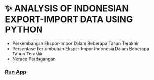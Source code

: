 # ✨ ANALYSIS OF INDONESIAN EXPORT-IMPORT DATA USING PYTHON
- Perkembangan Ekspor-Impor Dalam Beberapa Tahun Terakhir
- Persentase Pertumbuhan Ekspor-Impor Indonesia Dalam Beberapa Tahun Terakhir
- Neraca Perdagangan

### [Run App](https://analysis-data-export-import-indonesia.streamlit.app/)

